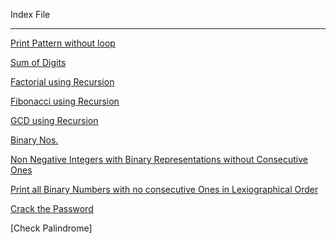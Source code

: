 Index File
_________________

[Print Pattern without loop](https://github.com/Akanksha-Singhal/ABC/tree/master/Recursion/Patterns/Print%20Pattern%20without%20loop)

[Sum of Digits](https://github.com/Akanksha-Singhal/ABC/blob/master/Recursion/Sum%20of%20digits/Sum%20Of%20Digits.md)

[Factorial using Recursion](https://github.com/Akanksha-Singhal/ABC/blob/master/Recursion/Patterns/Factorial/Factorial.md)

[Fibonacci using Recursion](https://github.com/Akanksha-Singhal/ABC/blob/master/Recursion/Patterns/Fibonacci/Fibonacci.md)

[GCD using Recursion](https://github.com/Akanksha-Singhal/ABC/blob/master/Recursion/GCD/GCD.md)

[Binary Nos.](https://github.com/Akanksha-Singhal/ABC/blob/master/Recursion/Patterns/Binary%20Numbers/Binary%20Numbers.md)

[Non Negative Integers with Binary Representations without Consecutive Ones](https://github.com/Akanksha-Singhal/ABC/blob/master/Recursion/Patterns/Binary%20Numbers/Non%20Negative%20Integers%20without%20Consecutive%20Ones/Non%20Negative%20Integers%20without%20Consecutive%20Ones.md)

[Print all Binary Numbers with no consecutive Ones in Lexiographical Order](https://github.com/Akanksha-Singhal/ABC/blob/master/Recursion/Patterns/Binary%20Numbers/Print%20all%20Binary%20Nos/Print%20all%20Binary%20Nos.md)

[Crack the Password](https://github.com/Akanksha-Singhal/ABC/blob/master/Recursion/Patterns/Crack%20the%20Password/Crack%20the%20Password.md)

[Check Palindrome]
